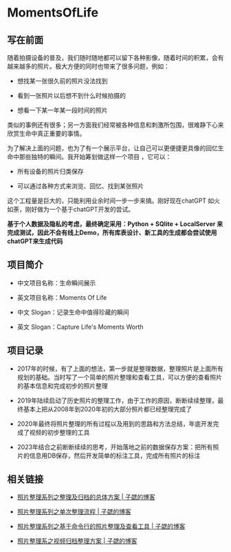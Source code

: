 # MomentsOfLife

## 写在前面

随着拍摄设备的普及，我们随时随地都可以留下各种影像，随着时间的积累，会有越来越多的照片。极大方便的同时也带来了很多问题，例如：

- 想找某一张很久前的照片没法找到

- 看到一张照片以后想不到什么时候拍摄的

- 想看一下某一年某一段时间的照片

类似的事例还有很多；另一方面我们经常被各种信息和刺激所包围，很难静下心来欣赏生命中真正重要的事情。

为了解决上面的问题，也为了有一个展示平台，让自己可以更便捷更具像的回忆生命中那些独特的瞬间。我开始筹划做这样一个项目 ，它可以：

- 所有设备的照片归类保存

- 可以通过各种方式来浏览、回忆、找到某张照片

这个工程量是巨大的，只能利用业余时间一步一步来搞。刚好现在chatGPT 如火如荼，刚好做为一个基于chatGPT开发的尝试。

**基于个人数据及隐私的考虑，最终确定采用：Python + SQlite + LocalServer 来完成测试，因此不会有线上Demo，所有库表设计、新工具的生成都会尝试使用chatGPT来生成代码**

## 项目简介

- 中文项目名称：生命瞬间展示

- 英文项目名称：Moments  Of Life

- 中文 Slogan：记录生命中值得珍藏的瞬间

- 英文 Slogan：Capture Life's Moments Worth 


## 项目记录

- 2017年的时候，有了上面的想法，第一步就是整理数据，整理照片是上面所有规划的基础。当时写了一个简单的照片整理和查看工具，可以方便的查看照片的基本信息和完成初步的照片整理

- 2019年陆续启动了历史照片的整理工作，由于工作的原因，断断续续整理，最终基本上把从2008年到2020年初的大部分照片都已经整理完成了

- 2020年最终将照片整理的所有过程以及用到的思路和方法总结，年底开发完成了视频的初步整理的工具

- 2023年结合之前断断续续的思考，开始落地之前的数据保存方案：把所有照片的信息用DB保存，然后开发简单的标注工具，完成所有照片的标注

## 相关链接

- [照片整理系列之整理及归档的总体方案 \| 子勰的博客](https://blog.bihe0832.com/photos.html)

- [照片整理系列之单次整理流程 \| 子勰的博客](https://blog.bihe0832.com/photos-process.html)

- [照片整理系列之基于命令行的照片整理及查看工具 \| 子勰的博客](https://blog.bihe0832.com/photomanage.html)

- [照片整理系之视频归档整理方案 \| 子勰的博客](https://blog.bihe0832.com/video-process.html)



